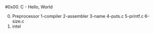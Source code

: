 #0x00. C - Hello, World

0. Preprocessor
1-compiler
2-assembler
3-name
4-puts.c
5-printf.c
6-size.c
7. intel
